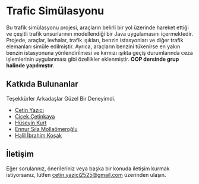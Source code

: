 # Trafic Simülasyonu


 Bu trafik simülasyonu projesi, araçların belirli bir yol üzerinde hareket ettiği ve çeşitli trafik unsurlarının modellendiği bir Java uygulamasını içermektedir. Projede, araçlar, levhalar, trafik ışıkları, benzin istasyonları ve diğer trafik elemanları simüle edilmiştir. Ayrıca, araçların benzini tükenirse en yakın benzin istasyonuna yönlendirilmesi ve kırmızı ışıkta geçiş durumlarında ceza işlemlerinin uygulanması gibi özellikler eklenmiştir.
**OOP dersinde grup halinde yapılmıştır.**

## Katkıda Bulunanlar

Teşekkürler Arkadaşlar Güzel Bir Deneyimdi.

- [Çetin Yazıcı](https://github.com/cetinyazici)
- [Çiçek Çetinkaya](https://github.com/Cicek-9641)
- [Hüseyin Kurt](https://github.com/huseyin-k)
- [Ennur Sıla Mollaömeroğlu](https://github.com/Ennur478)
- [Halil İbrahim Koşak](https://github.com/halilkosak)
## İletişim

Eğer sorularınız, önerileriniz veya başka bir konuda iletişim kurmak istiyorsanız, lütfen cetin.yazici2525@gmail.com üzerinden ulaşın.

